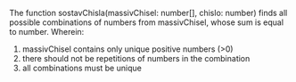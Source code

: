 The function sostavChisla(massivChisel: number[], chislo: number) finds all possible combinations of numbers from massivChisel,
whose sum is equal to number.
Wherein:

1.  massivChisel contains only unique positive numbers (>0)
2.  there should not be repetitions of numbers in the combination
3.  all combinations must be unique
